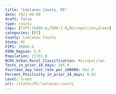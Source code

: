 ```yaml
---
title: "Leelanau County, MI"
date: 2021-06-09
draft: false
type: county
tags: [FIPS:26089.0,FEMA:5.0,Micropolitan,Green]
categories: [MI]
County: Leelanau County
State: MI
FIPS: 26089.0
FEMA_Region: 5.0
Population: 21761.0
NCHS_Urban_Rural_Classification: Micropolitan
Tests_in_prior_14_days: 205.0
Fourteen_day_test_rate_per_100000: 942.0
Percent_Positivity_in_prior_14_days: 0.02
Level: Green
url: /states/MI/leelanau-county
---
```



